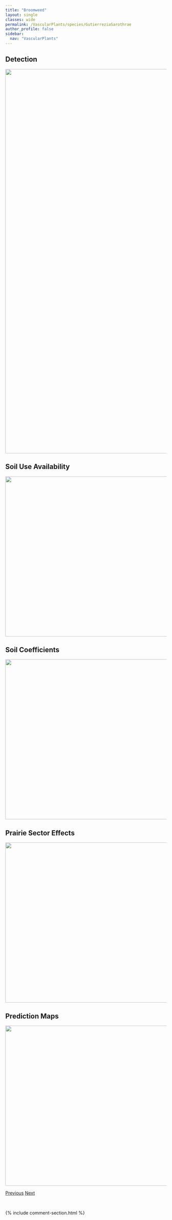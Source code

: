 ```yaml
---
title: "Broomweed"
layout: single
classes: wide
permalink: /VascularPlants/species/GutierreziaSarothrae
author_profile: false
sidebar:
  nav: "VascularPlants"
---
```


<h2>Detection</h2>

<a href="https://drive.google.com/uc?export=view&id=1RfBLcg68Tzm0seJMZbgxXs2PtEiM1Oge">
<img src="https://drive.google.com/uc?export=view&id=1RfBLcg68Tzm0seJMZbgxXs2PtEiM1Oge" height = "1200" width = "800">
</a>


<h2>Soil Use Availability</h2>

<a href="https://drive.google.com/uc?export=view&id=1oipjLRbFOFsCdPIIANOo9ZMet7k-qIrU">
<img src="https://drive.google.com/uc?export=view&id=1oipjLRbFOFsCdPIIANOo9ZMet7k-qIrU" height = "500" width = "1000">
</a>


<h2>Soil Coefficients</h2>

<a href="https://drive.google.com/uc?export=view&id=1FP1KqyLobkbbgk1ecj2R9RulVeZ4O_nU">
<img src="https://drive.google.com/uc?export=view&id=1FP1KqyLobkbbgk1ecj2R9RulVeZ4O_nU" height = "500" width = "1000">
</a>


<h2>Prairie Sector Effects</h2>

<a href="https://drive.google.com/uc?export=view&id=1y8Rn1wiKWVbMZ_SnJuU8ZKI4duy7UgNM">
<img src="https://drive.google.com/uc?export=view&id=1y8Rn1wiKWVbMZ_SnJuU8ZKI4duy7UgNM" height = "500" width = "1000">
</a>


<h2>Prediction Maps</h2>

<a href="https://drive.google.com/uc?export=view&id=1OeRuyM9l1bOMtKe72sT0AwKHSdL1zuFL">
<img src="https://drive.google.com/uc?export=view&id=1OeRuyM9l1bOMtKe72sT0AwKHSdL1zuFL" height = "500" width = "1000">
</a>


<a href="/DevelopmentWebsite/VascularPlants/species/GrindeliaSquarrosa" class="pagination--pager" title="Gumweed">Previous</a> <a href="/DevelopmentWebsite/VascularPlants/species/Gymnocarpium" class="pagination--pager" title="Gymnocarpium">Next</a>

<p>&nbsp;</p>

{% include comment-section.html %}

